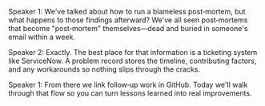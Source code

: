Speaker 1: We've talked about how to run a blameless post‑mortem, but what happens to those findings afterward? We've all seen post‑mortems that become "post‑mortem" themselves—dead and buried in someone's email within a week.

Speaker 2: Exactly. The best place for that information is a ticketing system like ServiceNow. A problem record stores the timeline, contributing factors, and any workarounds so nothing slips through the cracks.

Speaker 1: From there we link follow‑up work in GitHub. Today we'll walk through that flow so you can turn lessons learned into real improvements.
